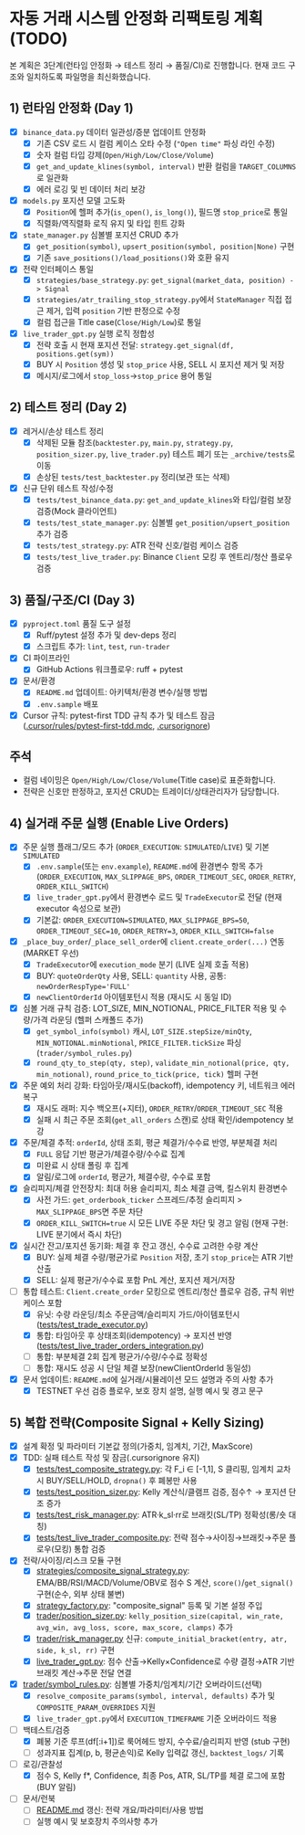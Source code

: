 # 자동 거래 시스템 안정화 리팩토링 계획 (TODO)

본 계획은 3단계(런타임 안정화 → 테스트 정리 → 품질/CI)로 진행합니다. 현재 코드 구조와 일치하도록 파일명을 최신화했습니다.

## 1) 런타임 안정화 (Day 1)

- [x] `binance_data.py` 데이터 일관성/증분 업데이트 안정화
    - [x] 기존 CSV 로드 시 컬럼 케이스 오타 수정 (`"Open time"` 파싱 라인 수정)
    - [x] 숫자 컬럼 타입 강제(`Open/High/Low/Close/Volume`)
    - [x] `get_and_update_klines(symbol, interval)` 반환 컬럼을 `TARGET_COLUMNS`로 일관화
    - [x] 에러 로깅 및 빈 데이터 처리 보강
- [x] `models.py` 포지션 모델 고도화
    - [x] `Position`에 헬퍼 추가(`is_open()`, `is_long()`), 필드명 `stop_price`로 통일
    - [x] 직렬화/역직렬화 로직 유지 및 타입 힌트 강화
- [x] `state_manager.py` 심볼별 포지션 CRUD 추가
    - [x] `get_position(symbol)`, `upsert_position(symbol, position|None)` 구현
    - [x] 기존 `save_positions()/load_positions()`와 호환 유지
- [x] 전략 인터페이스 통일
    - [x] `strategies/base_strategy.py`: `get_signal(market_data, position) -> Signal`
    - [x] `strategies/atr_trailing_stop_strategy.py`에서 `StateManager` 직접 접근 제거, 입력 `position` 기반 판정으로 수정
    - [x] 컬럼 접근을 Title case(`Close/High/Low`)로 통일
- [x] `live_trader_gpt.py` 실행 로직 정합성
    - [x] 전략 호출 시 현재 포지션 전달: `strategy.get_signal(df, positions.get(sym))`
    - [x] BUY 시 `Position` 생성 및 `stop_price` 사용, SELL 시 포지션 제거 및 저장
    - [x] 메시지/로그에서 `stop_loss`→`stop_price` 용어 통일

## 2) 테스트 정리 (Day 2)

- [x] 레거시/손상 테스트 정리
    - [x] 삭제된 모듈 참조(`backtester.py`, `main.py`, `strategy.py`, `position_sizer.py`, `live_trader.py`) 테스트 폐기 또는 `_archive/tests`로 이동
    - [x] 손상된 `tests/test_backtester.py` 정리(보관 또는 삭제)
- [x] 신규 단위 테스트 작성/수정
    - [x] `tests/test_binance_data.py`: `get_and_update_klines`와 타입/컬럼 보장 검증(Mock 클라이언트)
    - [x] `tests/test_state_manager.py`: 심볼별 `get_position/upsert_position` 추가 검증
    - [x] `tests/test_strategy.py`: ATR 전략 신호/컬럼 케이스 검증
    - [x] `tests/test_live_trader.py`: Binance `Client` 모킹 후 엔트리/청산 플로우 검증

## 3) 품질/구조/CI (Day 3)

- [x] `pyproject.toml` 품질 도구 설정
    - [x] Ruff/pytest 설정 추가 및 dev-deps 정리
    - [x] 스크립트 추가: `lint`, `test`, `run-trader`
- [x] CI 파이프라인
    - [x] GitHub Actions 워크플로우: ruff + pytest
- [x] 문서/환경
    - [x] `README.md` 업데이트: 아키텍처/환경 변수/실행 방법
    - [x] `.env.sample` 배포

- [x] Cursor 규칙: pytest-first TDD 규칙 추가 및 테스트 잠금 ([.cursor/rules/pytest-first-tdd.mdc](mdc:.cursor/rules/pytest-first-tdd.mdc), [.cursorignore](mdc:.cursorignore))

## 주석
- 컬럼 네이밍은 `Open/High/Low/Close/Volume`(Title case)로 표준화합니다.
- 전략은 신호만 판정하고, 포지션 CRUD는 트레이더/상태관리자가 담당합니다.

## 4) 실거래 주문 실행 (Enable Live Orders)

- [x] 주문 실행 플래그/모드 추가 (`ORDER_EXECUTION`: `SIMULATED`/`LIVE`) 및 기본 `SIMULATED`
    - [x] `.env.sample`(또는 `env.example`), `README.md`에 환경변수 항목 추가 (`ORDER_EXECUTION`, `MAX_SLIPPAGE_BPS`, `ORDER_TIMEOUT_SEC`, `ORDER_RETRY`, `ORDER_KILL_SWITCH`)
    - [x] `live_trader_gpt.py`에서 환경변수 로드 및 `TradeExecutor`로 전달 (현재 executor 속성으로 보관)
    - [x] 기본값: `ORDER_EXECUTION=SIMULATED`, `MAX_SLIPPAGE_BPS=50`, `ORDER_TIMEOUT_SEC=10`, `ORDER_RETRY=3`, `ORDER_KILL_SWITCH=false`
- [x] `_place_buy_order`/`_place_sell_order`에 `client.create_order(...)` 연동 (MARKET 우선)
    - [x] `TradeExecutor`에 `execution_mode` 분기 (LIVE 실제 호출 적용)
    - [x] BUY: `quoteOrderQty` 사용, SELL: `quantity` 사용, 공통: `newOrderRespType='FULL'`
    - [x] `newClientOrderId` 아이템포턴시 적용 (재시도 시 동일 ID)
- [x] 심볼 거래 규칙 검증: LOT_SIZE, MIN_NOTIONAL, PRICE_FILTER 적용 및 수량/가격 라운딩 (헬퍼 스캐폴드 추가)
    - [x] `get_symbol_info(symbol)` 캐시, `LOT_SIZE.stepSize/minQty`, `MIN_NOTIONAL.minNotional`, `PRICE_FILTER.tickSize` 파싱 (`trader/symbol_rules.py`)
    - [x] `round_qty_to_step(qty, step)`, `validate_min_notional(price, qty, min_notional)`, `round_price_to_tick(price, tick)` 헬퍼 구현
- [x] 주문 예외 처리 강화: 타임아웃/재시도(backoff), idempotency 키, 네트워크 에러 복구
    - [x] 재시도 래퍼: 지수 백오프(+지터), `ORDER_RETRY`/`ORDER_TIMEOUT_SEC` 적용
    - [x] 실패 시 최근 주문 조회(`get_all_orders` 스캔)로 상태 확인/idempotency 보강
- [x] 주문/체결 추적: `orderId`, 상태 조회, 평균 체결가/수수료 반영, 부분체결 처리
    - [x] `FULL` 응답 기반 평균가/체결수량/수수료 집계
    - [x] 미완료 시 상태 폴링 후 집계
    - [x] 알림/로그에 `orderId`, 평균가, 체결수량, 수수료 포함
- [x] 슬리피지/체결 안전장치: 최대 허용 슬리피지, 최소 체결 금액, 킬스위치 환경변수
    - [x] 사전 가드: `get_orderbook_ticker` 스프레드/추정 슬리피지 > `MAX_SLIPPAGE_BPS`면 주문 차단
    - [x] `ORDER_KILL_SWITCH=true` 시 모든 LIVE 주문 차단 및 경고 알림 (현재 구현: LIVE 분기에서 즉시 차단)
- [x] 실시간 잔고/포지션 동기화: 체결 후 잔고 갱신, 수수료 고려한 수량 계산
    - [x] BUY: 실제 체결 수량/평균가로 `Position` 저장, 초기 `stop_price`는 ATR 기반 산출
    - [x] SELL: 실제 평균가/수수료 포함 PnL 계산, 포지션 제거/저장
- [ ] 통합 테스트: `Client.create_order` 모킹으로 엔트리/청산 플로우 검증, 규칙 위반 케이스 포함
    - [x] 유닛: 수량 라운딩/최소 주문금액/슬리피지 가드/아이템포턴시 ([tests/test_trade_executor.py](mdc:tests/test_trade_executor.py))
    - [x] 통합: 타임아웃 후 상태조회(idempotency) → 포지션 반영 ([tests/test_live_trader_orders_integration.py](mdc:tests/test_live_trader_orders_integration.py))
    - [ ] 통합: 부분체결 2회 집계 평균가/수량/수수료 정확성
    - [ ] 통합: 재시도 성공 시 단일 체결 보장(newClientOrderId 동일성)
- [x] 문서 업데이트: `README.md`에 실거래/시뮬레이션 모드 설명과 주의 사항 추가
    - [x] TESTNET 우선 검증 플로우, 보호 장치 설명, 실행 예시 및 경고 문구

## 5) 복합 전략(Composite Signal + Kelly Sizing)

- [x] 설계 확정 및 파라미터 기본값 정의(가중치, 임계치, 기간, MaxScore)
- [x] TDD: 실패 테스트 작성 및 잠금(.cursorignore 유지)
    - [x] [tests/test_composite_strategy.py](mdc:tests/test_composite_strategy.py): 각 F_i ∈ [-1,1], S 클리핑, 임계치 교차 시 BUY/SELL/HOLD, `dropna()` 후 폐봉만 사용
    - [x] [tests/test_position_sizer.py](mdc:tests/test_position_sizer.py): Kelly 계산식/클램프 검증, 점수↑ → 포지션 단조 증가
    - [x] [tests/test_risk_manager.py](mdc:tests/test_risk_manager.py): ATR·k_sl·rr로 브래킷(SL/TP) 정확성(롱/숏 대칭)
    - [x] [tests/test_live_trader_composite.py](mdc:tests/test_live_trader_composite.py): 전략 점수→사이징→브래킷→주문 플로우(모킹) 통합 검증
- [x] 전략/사이징/리스크 모듈 구현
    - [x] [strategies/composite_signal_strategy.py](mdc:strategies/composite_signal_strategy.py): EMA/BB/RSI/MACD/Volume/OBV로 점수 S 계산, `score()`/`get_signal()` 구현(순수, 외부 상태 불변)
    - [x] [strategy_factory.py](mdc:strategy_factory.py): "composite_signal" 등록 및 기본 설정 주입
    - [x] [trader/position_sizer.py](mdc:trader/position_sizer.py): `kelly_position_size(capital, win_rate, avg_win, avg_loss, score, max_score, clamps)` 추가
    - [x] [trader/risk_manager.py](mdc:trader/risk_manager.py) 신규: `compute_initial_bracket(entry, atr, side, k_sl, rr)` 구현
    - [x] [live_trader_gpt.py](mdc:live_trader_gpt.py): 점수 산출→Kelly×Confidence로 수량 결정→ATR 기반 브래킷 계산→주문 전달 연결
- [x] [trader/symbol_rules.py](mdc:trader/symbol_rules.py): 심볼별 가중치/임계치/기간 오버라이드(선택)
    - [x] `resolve_composite_params(symbol, interval, defaults)` 추가 및 `COMPOSITE_PARAM_OVERRIDES` 지원
    - [x] `live_trader_gpt.py`에서 `EXECUTION_TIMEFRAME` 기준 오버라이드 적용
- [ ] 백테스트/검증
    - [x] 폐봉 기준 루프(df[:i+1])로 룩어헤드 방지, 수수료/슬리피지 반영 (stub 구현)
    - [ ] 성과지표 집계(p, b, 평균손익)로 Kelly 입력값 갱신, `backtest_logs/` 기록
- [ ] 로깅/관찰성
    - [x] 점수 S, Kelly f*, Confidence, 최종 Pos, ATR, SL/TP를 체결 로그에 포함 (BUY 알림)
- [ ] 문서/런북
    - [ ] [README.md](mdc:README.md) 갱신: 전략 개요/파라미터/사용 방법
    - [ ] 실행 예시 및 보호장치 주의사항 추가

